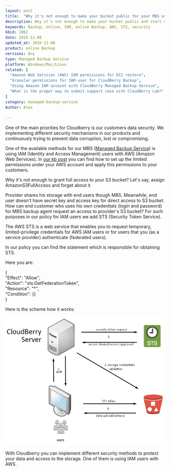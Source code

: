 ```yaml
---
layout: post
title:  "Why it's not enough to make your bucket public for your MBS users"
description: Why it's not enough to make your bucket public and start upload the data using Cloudberry?
keywords: Backup, online, IAM, online Backup, AWS, STS, security
kbid: 1062
date: 2016-11-08
updated_at: 2016-11-08
product: online Backup
versions: Any
type: Managed Backup Service
platform: Windows/Mac/Linux
related: [
  "Amazon Web Services (AWS) IAM permissions for EC2 restore",
  "Granular permissions for IAM user for CloudBerry Backup",
  "Using Amazon IAM account with CloudBerry Managed Backup Service",
  "What is the proper way to submit support case with CloudBerry Lab?"
]
category: managed-backup-service
Author: Alex

---
```


One of the main priorities for Cloudberry is our customers data security. We implementing different security mechanisms in our products and continuously trying to prevent data corruption, lost or compromising.

One of the available methods for our MBS ([Managed Backup Service](/https://mspbackups.com/Admin/Login.aspx?ref=%2FAdmin%2FDefault.aspx)) is using IAM (Identity and Access Management) users with AWS (Amazon Web Services). In [our kb post](/http://kb.cloudberrylab.com/kb1061/) you can find how to set up the limited permissions under your AWS account and apply this permissions to your customers.

Why it's not enough to grant full access to your S3 bucket? Let's say, assign AmazonS3FullAccess and forget about it.

Provider shares his storage with end users though MBS. Meanwhile, end user doesn't have secret key and access key for direct access to S3 bucket. How can end customer who uses his own credentials (login and password) for MBS backup agent request an access to provider's S3 bucket? For such purposes in our policy for IAM users we add STS (Security Token Service).  

The AWS STS is a web service that enables you to request temporary, limited-privilege credentials for AWS IAM users or for users that you (as a service provider) authenticate (federated users).

In our policy you can find the statement which is responsible for obtaining STS.

Here you are:


 { <br>
 "Effect": "Allow", <br>
 "Action": "sts:GetFederationToken", <br>
 "Resource": "*", <br>
 "Condition": {} <br>
 } <br>

 Here is the scheme how it works:

 ![](/images/kb1062/screenshot.png)

With Cloudberry you can implement different security methods to protect your data and access to the storage. One of them is using IAM users with AWS.
